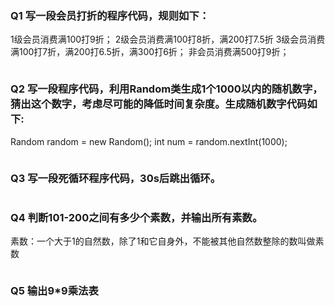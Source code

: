 ### Q1 写一段会员打折的程序代码，规则如下：
1级会员消费满100打9折；
2级会员消费满100打8折，满200打7.5折
3级会员消费满100打7折，满200打6.5折，满300打6折；
非会员消费满500打9折；
```

```

### Q2 写一段程序代码，利用Random类生成1个1000以内的随机数字，猜出这个数字，考虑尽可能的降低时间复杂度。生成随机数字代码如下:
Random random = new Random();
int num = random.nextInt(1000);
```

```

### Q3 写一段死循环程序代码，30s后跳出循环。
```

```


### Q4 判断101-200之间有多少个素数，并输出所有素数。
素数：一个大于1的自然数，除了1和它自身外，不能被其他自然数整除的数叫做素数
```

```

### Q5 输出9*9乘法表
```

```

